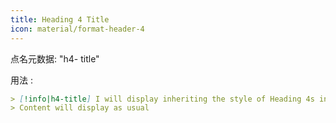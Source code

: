 ```yaml
---
title: Heading 4 Title
icon: material/format-header-4
---
```


点名元数据: "h4- title"

用法 :
```md
> [!info|h4-title] I will display inheriting the style of Heading 4s in this theme
> Content will display as usual
```